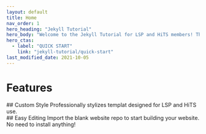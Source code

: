 ```yaml
---
layout: default
title: Home
nav_order: 1
hero_heading: "Jekyll Tutorial"
hero_body: "Welcome to the Jekyll Tutorial for LSP and HiTS members! This website houses tutorials and resources you may need to build a Jekyll website for your project or publication."
hero_ctas:
  - label: "QUICK START"
    link: "jekyll-tutorial/quick-start"
last_modified_date: 2021-10-05
---
```


# Features

<div class="basic-grid with-dividers">
  
<div markdown="1">
## Custom Style
Professionally stylizes templat designed for LSP and HiTS use.
</div>
<div markdown="1">
## Easy Editing
Import the blank website repo to start building your website. No need to install anything!
</div>
  
</div><!-- end grid -->
